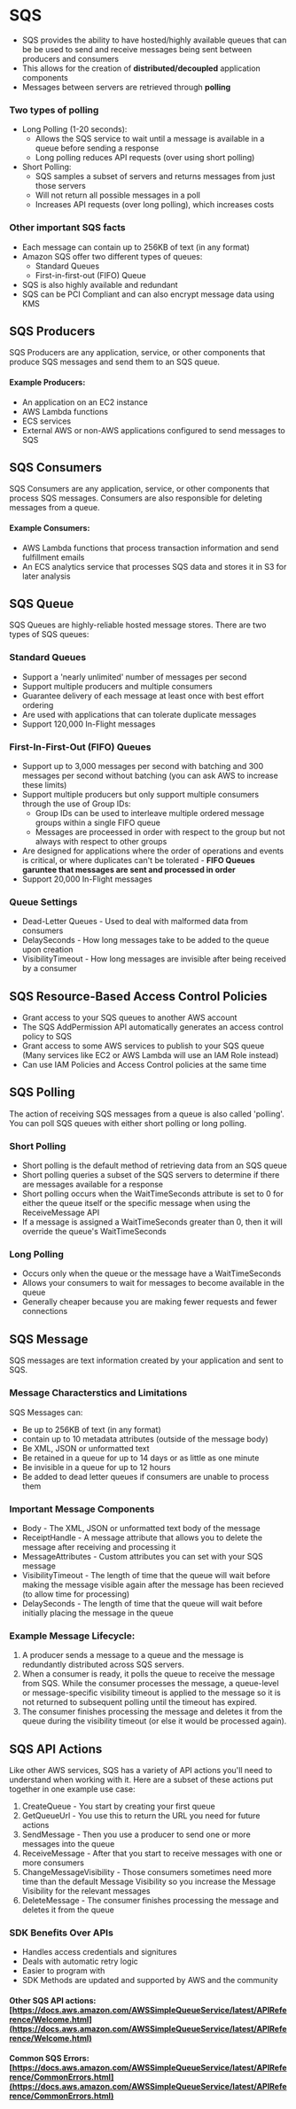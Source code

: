 # SQS

* SQS provides the ability to have hosted/highly available queues that can be be used to send and receive messages being sent between producers and consumers 
* This allows for the creation of **distributed/decoupled** application components 
* Messages between servers are retrieved through **polling**

### Two types of polling

* Long Polling \(1-20 seconds\): 
  * Allows the SQS service to wait until a message is available in a queue before sending a response 
  * Long polling reduces API requests \(over using short polling\) 
* Short Polling: 
  * SQS samples a subset of servers and returns messages from just those servers 
  * Will not return all possible messages in a poll 
  * Increases API requests \(over long polling\), which increases costs

### Other important SQS facts

* Each message can contain up to 256KB of text \(in any format\) 
* Amazon SQS offer two different types of queues: 
  * Standard Queues 
  * First-in-first-out \(FIFO\) Queue 
* SQS is also highly available and redundant 
* SQS can be PCI Compliant and can also encrypt message data using KMS

## SQS Producers

SQS Producers are any application, service, or other components that produce SQS messages and send them to an SQS queue.

#### Example Producers: 

* An application on an EC2 instance 
* AWS Lambda functions 
* ECS services 
* External AWS or non-AWS applications configured to send messages to SQS

## SQS Consumers

SQS Consumers are any application, service, or other components that process SQS messages. Consumers are also responsible for deleting messages from a queue.

#### Example Consumers: 

* AWS Lambda functions that process transaction information and send fulfillment emails 
* An ECS analytics service that processes SQS data and stores it in S3 for later analysis

## SQS Queue

SQS Queues are highly-reliable hosted message stores. There are two types of SQS queues:

### Standard Queues

* Support a 'nearly unlimited' number of messages per second 
* Support multiple producers and multiple consumers 
* Guarantee delivery of each message at least once with best effort ordering 
* Are used with applications that can tolerate duplicate messages 
* Support 120,000 In-Flight messages 

### First-In-First-Out \(FIFO\) Queues

* Support up to 3,000 messages per second with batching and 300 messages per second without batching \(you can ask AWS to increase these limits\) 
* Support multiple producers but only support multiple consumers through the use of Group IDs: 
  * Group IDs can be used to interleave multiple ordered message groups within a single FIFO queue 
  * Messages are proceessed in order with respect to the group but not always with respect to other groups 
* Are designed for applications where the order of operations and events is critical, or where duplicates can't be tolerated - **FIFO Queues garuntee that messages are sent and processed in order** 
* Support 20,000 In-Flight messages

### Queue Settings

* Dead-Letter Queues - Used to deal with malformed data from consumers 
* DelaySeconds - How long messages take to be added to the queue upon creation 
* VisibilityTimeout - How long messages are invisible after being received by a consumer

## SQS Resource-Based Access Control Policies

* Grant access to your SQS queues to another AWS account 
* The SQS AddPermission API automatically generates an access control policy to SQS 
* Grant access to some AWS services to publish to your SQS queue \(Many services like EC2 or AWS Lambda will use an IAM Role instead\) 
* Can use IAM Policies and Access Control policies at the same time

## SQS Polling

The action of receiving SQS messages from a queue is also called 'polling'. You can poll SQS queues with either short polling or long polling.

### Short Polling

* Short polling is the default method of retrieving data from an SQS queue 
* Short polling queries a subset of the SQS servers to determine if there are messages available for a response 
* Short polling occurs when the WaitTimeSeconds attribute is set to 0 for either the queue itself or the specific message when using the ReceiveMessage API
* If a message is assigned a WaitTimeSeconds greater than 0, then it will override the queue's WaitTimeSeconds 

### Long Polling 

* Occurs only when the queue or the message have a WaitTimeSeconds 
* Allows your consumers to wait for messages to become available in the queue 
* Generally cheaper because you are making fewer requests and fewer connections

## SQS Message

SQS messages are text information created by your application and sent to SQS.

### Message Characterstics and Limitations

SQS Messages can: 

* Be up to 256KB of text \(in any format\) 
* contain up to 10 metadata attributes \(outside of the message body\) 
* Be XML, JSON or unformatted text 
* Be retained in a queue for up to 14 days or as little as one minute 
* Be invisible in a queue for up to 12 hours 
* Be added to dead letter queues if consumers are unable to process them

### Important Message Components

* Body - The XML, JSON or unformatted text body of the message 
* ReceiptHandle - A message attribute that allows you to delete the message after receiving and processing it 
* MessageAttributes - Custom attributes you can set with your SQS message 
* VisibilityTimeout - The length of time that the queue will wait before making the message visible again after the message has been recieved \(to allow time for processing\) 
* DelaySeconds - The length of time that the queue will wait before initially placing the message in the queue

### Example Message Lifecycle: 

1. A producer sends a message to a queue and the message is redundantly distributed across SQS servers. 
2. When a consumer is ready, it polls the queue to receive the message from SQS. While the consumer processes the message, a queue-level or message-specific visibility timeout is applied to the message so it is not returned to subsequent polling until the timeout has expired. 
3. The consumer finishes processing the message and deletes it from the queue during the visibility timeout \(or else it would be processed again\).

## SQS API Actions

Like other AWS services, SQS has a variety of API actions you'll need to understand when working with it. Here are a subset of these actions put together in one example use case:

1. CreateQueue - You start by creating your first queue 
2. GetQueueUrl - You use this to return the URL you need for future actions 
3. SendMessage - Then you use a producer to send one or more messages into the queue 
4. ReceiveMessage - After that you start to receive messages with one or more consumers 
5. ChangeMessageVisibility - Those consumers sometimes need more time than the default Message Visibility so you increase the Message Visibility for the relevant messages 
6. DeleteMessage - The consumer finishes processing the message and deletes it from the queue

### SDK Benefits Over APIs

* Handles access credentials and signitures 
* Deals with automatic retry logic 
* Easier to program with 
* SDK Methods are updated and supported by AWS and the community

#### Other SQS API actions: [https://docs.aws.amazon.com/AWSSimpleQueueService/latest/APIReference/Welcome.html](https://docs.aws.amazon.com/AWSSimpleQueueService/latest/APIReference/Welcome.html) 

#### Common SQS Errors: [https://docs.aws.amazon.com/AWSSimpleQueueService/latest/APIReference/CommonErrors.html](https://docs.aws.amazon.com/AWSSimpleQueueService/latest/APIReference/CommonErrors.html)

